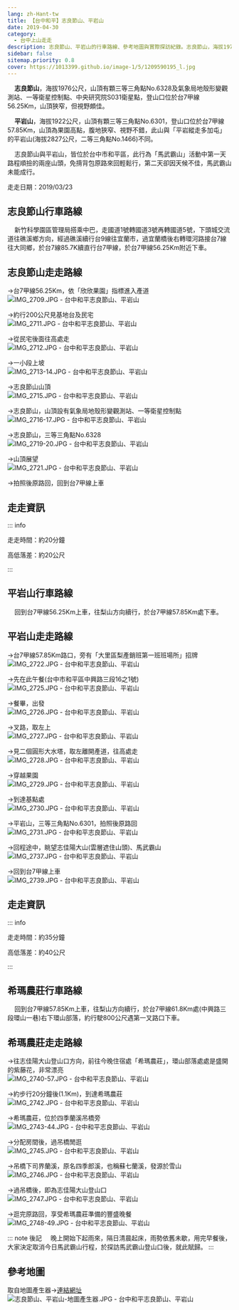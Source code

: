 ```yaml
---
lang: zh-Hant-tw
title: 【台中和平】志良節山、平岩山
date: 2019-04-30
category: 
  - 台中上山走走
description: 志良節山、平岩山的行車路線、參考地圖與實際探訪紀錄。志良節山，海拔1976公尺，登山口位於台7甲線56.25Km，山頂狹窄，但視野頗佳。平岩山，海拔1922公尺，登山口位於台7甲線57.85Km，山頂為果園高點，腹地狹窄、視野不錯，此山與「平岩縱走多加屯」的平岩山不同。兩座山皆位於台中市和平區，此行為「馬武霸山」活動中第一天路程順撿的兩座山頭，免揹背包原路來回輕鬆行。
sidebar: false
sitemap.priority: 0.8
cover: https://1013399.github.io/image-1/5/1209590195_l.jpg
---
```


    **志良節山**，海拔1976公尺，山頂有顆三等三角點No.6328及氣象局地殼形變觀測站、一等衛星控制點、中央研究院S031衛星點，登山口位於台7甲線56.25Km，山頂狹窄，但視野頗佳。  

    **平岩山**，海拔1922公尺，山頂有顆三等三角點No.6301，登山口位於台7甲線57.85Km，山頂為果園高點，腹地狹窄、視野不錯，此山與「平岩縱走多加屯」的平岩山(海拔2827公尺，二等三角點No.1466)不同。 


<!-- more -->

    志良節山與平岩山，皆位於台中市和平區，此行為「馬武霸山」活動中第一天路程順撿的兩座山頭，免揹背包原路來回輕鬆行，第二天卻因天候不佳，馬武霸山未能成行。

走走日期：2019/03/23

## 志良節山行車路線
    新竹科學園區管理局搭乘中巴，走國道1號轉國道3號再轉國道5號，下頭城交流道往礁溪鄉方向，經過礁溪續行台9線往宜蘭市，過宜蘭橋後右轉環河路接台7線往大同鄉，於台7線85.7K續直行台7甲線，於台7甲線56.25Km附近下車。

## 志良節山走走路線
→台7甲線56.25Km，依「欣欣果園」指標進入產道  
![IMG_2709.JPG - 台中和平志良節山、平岩山](https://1013399.github.io/image-1/5/1209590388_l.jpg)

→約行200公尺見基地台及民宅  
![IMG_2711.JPG - 台中和平志良節山、平岩山](https://1013399.github.io/image-1/5/1209590193_l.jpg)

→從民宅後面往高處走  
![IMG_2712.JPG - 台中和平志良節山、平岩山](https://1013399.github.io/image-1/5/1209591366_l.jpg)

→一小段上坡  
![IMG_2713-14.JPG - 台中和平志良節山、平岩山](https://1013399.github.io/image-1/5/1209590488_l.jpg)

→志良節山山頂  
![IMG_2715.JPG - 台中和平志良節山、平岩山](https://1013399.github.io/image-1/5/1209591465_l.jpg)

→志良節山，山頂設有氣象局地殼形變觀測站、一等衛星控制點  
![IMG_2716-17.JPG - 台中和平志良節山、平岩山](https://1013399.github.io/image-1/5/1209591665_l.jpg)

→志良節山，三等三角點No.6328  
![IMG_2719-20.JPG - 台中和平志良節山、平岩山](https://1013399.github.io/image-1/5/1209590968_l.jpg)

→山頂展望  
![IMG_2721.JPG - 台中和平志良節山、平岩山](https://1013399.github.io/image-1/5/1209590195_l.jpg)

→拍照後原路回，回到台7甲線上車

## 走走資訊
::: info

走走時間：約20分鐘

高低落差：約20公尺

:::

## 平岩山行車路線
    回到台7甲線56.25Km上車，往梨山方向續行，於台7甲線57.85Km處下車。

## 平岩山走走路線
→台7甲線57.85Km路口，旁有「大里區梨產銷班第一班班場所」招牌  
![IMG_2722.JPG - 台中和平志良節山、平岩山](https://1013399.github.io/image-1/5/1209589902_l.jpg)

→先在此午餐(台中市和平區中興路三段16之1號)  
![IMG_2725.JPG - 台中和平志良節山、平岩山](https://1013399.github.io/image-1/5/1209590196_l.jpg)

→餐畢，出發  
![IMG_2726.JPG - 台中和平志良節山、平岩山](https://1013399.github.io/image-1/5/1209590492_l.jpg)

→叉路，取左上  
![IMG_2727.JPG - 台中和平志良節山、平岩山](https://1013399.github.io/image-1/5/1209590670_l.jpg)

→見二個圓形大水塔，取左離開產道，往高處走  
![IMG_2728.JPG - 台中和平志良節山、平岩山](https://1013399.github.io/image-1/5/1209590197_l.jpg)

→穿越果園  
![IMG_2729.JPG - 台中和平志良節山、平岩山](https://1013399.github.io/image-1/5/1209590198_l.jpg)

→到達基點處  
![IMG_2730.JPG - 台中和平志良節山、平岩山](https://1013399.github.io/image-1/5/1209590076_l.jpg)

→平岩山，三等三角點No.6301，拍照後原路回  
![IMG_2731.JPG - 台中和平志良節山、平岩山](https://1013399.github.io/image-1/5/1209590077_l.jpg)

→回程途中，眺望志佳陽大山(雲層遮住山頭)、馬武霸山  
![IMG_2737.JPG - 台中和平志良節山、平岩山](https://1013399.github.io/image-1/5/1209591866_l.jpg)

→回到台7甲線上車  
![IMG_2739.JPG - 台中和平志良節山、平岩山](https://1013399.github.io/image-1/5/1209591266_l.jpg)

## 走走資訊
::: info

走走時間：約35分鐘

高低落差：約40公尺

:::

## 希瑪農莊行車路線
    回到台7甲線57.85Km上車，往梨山方向續行，於台7甲線61.8Km處(中興路三段環山一巷)右下環山部落，約行駛800公尺遇第一叉路口下車。

## 希瑪農莊走走路線
→往志佳陽大山登山口方向，前往今晚住宿處「希瑪農莊」，環山部落處處是盛開的紫藤花，非常漂亮  
![IMG_2740-57.JPG - 台中和平志良節山、平岩山](https://1013399.github.io/image-1/5/1209591267_l.jpg)

→約步行20分鐘後(1.1Km)，到達希瑪農莊  
![IMG_2742.JPG - 台中和平志良節山、平岩山](https://1013399.github.io/image-1/5/1209591268_l.jpg)

→希瑪農莊，位於四季蘭溪吊橋旁  
![IMG_2743-44.JPG - 台中和平志良節山、平岩山](https://1013399.github.io/image-1/5/1209591568_l.jpg)

→分配房間後，過吊橋閒逛  
![IMG_2745.JPG - 台中和平志良節山、平岩山](https://1013399.github.io/image-1/5/1209591368_l.jpg)

→吊橋下司界蘭溪，原名四季郎溪，也稱蘇七蘭溪，發源於雪山  
![IMG_2746.JPG - 台中和平志良節山、平岩山](https://1013399.github.io/image-1/5/1209590583_l.jpg)

→過吊橋後，即為志佳陽大山登山口  
![IMG_2747.JPG - 台中和平志良節山、平岩山](https://1013399.github.io/image-1/5/1209590671_l.jpg)

→逛完原路回，享受希瑪農莊準備的豐盛晚餐  
![IMG_2748-49.JPG - 台中和平志良節山、平岩山](https://1013399.github.io/image-1/5/1209590672_l.jpg)

::: note 後記
    晚上開始下起雨來，隔日清晨起床，雨勢依舊未歇，用完早餐後，大家決定取消今日馬武霸山行程，於探訪馬武霸山登山口後，就此賦歸。
:::

## 參考地圖

取自地圖產生器→[連結網址](https://map.happyman.idv.tw/)  
![志良節山、平岩山-地圖產生器.JPG - 台中和平志良節山、平岩山](https://1013399.github.io/image-1/5/1209590584_l.jpg)